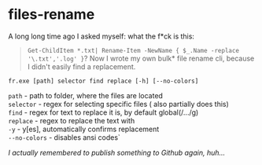 # files-rename

A long long time ago I asked myself: what the f*ck is this: 
> `Get-ChildItem *.txt| Rename-Item -NewName { $_.Name -replace '\.txt','.log' }`?
Now I wrote my own bulk\* file rename cli, because I didn't easily find a replacement.

```
fr.exe [path] selector find replace [-h] [--no-colors]
```


`path` - path to folder, where the files are located  
`selector` - regex for selecting specific files (<find> also partially does this)  
`find` - regex for text to replace it is, by default global(/.../g)  
`replace` - regex to replace the text with  
`-y` - y[es], automatically confirms replacement  
`--no-colors` - disables ansi codes`  


*I actually remembered to publish something to Github again, huh...*
